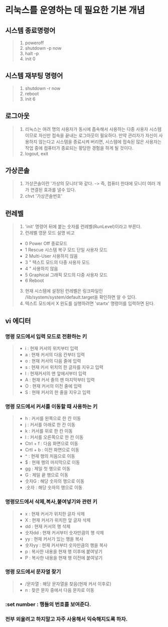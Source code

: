 리눅스를 운영하는 데 필요한 기본 개념
=====================================
## 시스템 종료명령어
>1. poweroff
>2. shutdown -p now
>3. halt -p
>4. init 0

## 시스템 재부팅 명령어
>1. shutdown -r now
>2. reboot
>3. init 6

## 로그아웃
> 1. 리눅스는 여려 명의 사용자가 동시에 좁속해서 사용하는 다중 사용자 시스템이므로 자신만 접속을 끝내는 로그아웃이 필요하다. 만약 관리자가 자신이 사용하지 않는다고 시스템을 종료시켜 버리면, 시스템에 접속된 많은 사용자는 작업 중에 컴퓨터가 종료되는 황당한 경험을 하게 될 것이다.
> 2. logout, exit

## 가상콘솔
> 1. 가상콘솔이란 '가상의 모니터'와 같다. -> 즉, 컴퓨터 한대에 모니터 여러 개가 연결된 효과를 낼수 있다.
> 2. chvt '가상콘솔번호'

## 런레벨
> 1. 'init' 명령어 뒤에 붙는 숫자를 런레벨(RunLevel)이라고 부른다.
> 2. 런레벨   영문 모드   설명                               비고
> - 0        Power Off   종료모드
> - 1        Rescue      시스템 복구 모드                   단일 사용자 모드
> - 2        Multi-User                                     사용하지 않음
> - 3         "          텍스트 모드의 다중 사용자 모드
> - 4         "                                             사용하지 않음
> - 5        Graphical   그래픽 모드의 다중 사용자 모드
> - 6        Reboot      
> 3. 현재 시스템에 설정된 런레벨은 링크파일인 /lib/system/system/default.target을 확인하면 알 수 있다.
> 4. 텍스트 모드에서 X 윈도를 실행하려면 'startx' 명령어를 입력하면 된다.

## vi 에디터
### 명령 모드에서 입력 모드로 전환하는 키
> - i : 현재 커서의 위치부터 입력
> - a : 현재 커서의 다음 칸부터 입력
> - o : 현재 커서의 다음 줄에 입력
> - s : 현재 커서 위치의 한 글자를 지우고 입력
> - I : 현재커서의 맨 앞에서부터 입력
> - A : 현재 커서 줄의 맨 마지막부터 입력
> - O : 현재 커서의 이전 줄에 입력
> - S : 현재 커서의 한 줄을 지우고 입력

### 명령 모드에서 커서를 이동할 때 사용하는 키
> - h : 커서를 왼쪽으로 한 칸 이동
> - j : 커서를 아래로 한 칸 이동
> - k : 커서를 위로 한 칸 이동
> - l : 커서를 오른쪽으로 한 칸 이동
> - Ctrl + f : 다음 화면으로 이동
> - Crtl + b : 이전 화면으로 이동
> - ^ : 현재 행의 처음으로 이동
> - $ : 현재 행의 마지막으로 이동
> - gg : 제일 첫 행으로 이동
> - G : 제일 끝 행으로 이동
> - 숫자G : 해당 숫자의 행으로 이동
> - :숫자 : 해당 숫자의 행으로 이동

### 명령모드에서 삭제,복사,붙여넣기와 관련 키
> - x : 현재 커서가 위치한 글자 삭제
> - X : 현재 커서가 위치한 앞 글자 삭제
> - dd : 현재 커서의 행 삭제
> - 숫자dd : 현재 커서부터 숫자만큼의 행 삭제
> - yy : 현재 커서가 있는 행을 복사
> - 숫자yy : 현재 커서부터 숫자만큼의 행을 복사
> - p : 복사한 내용을 현재 행 이후에 붙여넣기
> - P : 복사한 내용을 현재 행 이전에 붙여넣기

### 명령 모드에서 문자열 찾기
> - /문자열 : 해당 문자열을 찾음(현재 커서 이후로)
> - n : 찾은 문자 중에서 다음 문자로 이동

### :set number : 행들의 번호를 보여준다.
### 전부 외울려고 하지말고 자주 사용해서 익숙해지도록 하자.


